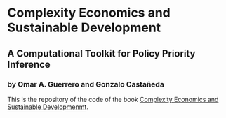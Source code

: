# Complexity Economics and Sustainable Development
## A Computational Toolkit for Policy Priority Inference

### by Omar A. Guerrero and Gonzalo Castañeda

This is the repository of the code of the book [Complexity Economics and Sustainable Developmenmt](https://www.cambridge.org/core/books/complexity-economics-and-sustainable-development/BD6CCB51DF29A5FE3638B3B99C7D0CB1).

